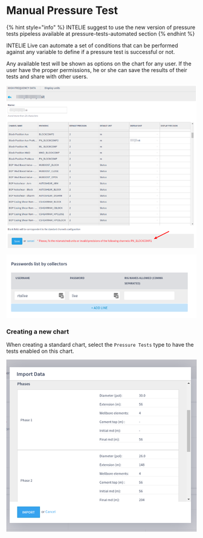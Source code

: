 # Manual Pressure Test

{% hint style="info" %}
INTELIE suggest to use the new version of pressure tests pipeless available at pressure-tests-automated section
{% endhint %}

INTELIE Live can automate a set of conditions that can be performed against any variable to define if a pressure test is successful or not.

Any available test will be shown as options on the chart for any user. If the user have the proper permissions, he or she can save the results of their tests and share with other users.

![Executing a pressure test](<../../.gitbook/assets/image (229).png>)

![Sharing the test results with others](<../../.gitbook/assets/image (75).png>)

### Creating a new chart

When creating a standard chart, select the `Pressure Tests` type to have the tests enabled on this chart.

![Creating a new pressure test chart](<../../.gitbook/assets/image (235).png>)




